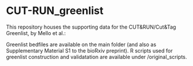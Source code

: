 # CUT-RUN_greenlist

This repository houses the supporting data for the CUT&RUN/Cut&Tag Greenlist, by Mello et al.:



Greenlist bedfiles are available on the main folder (and also as Supplementary Material S1 to 
the bioRxiv preprint). R scripts used for greenlist construction and validatation are available 
under /original_scripts.
